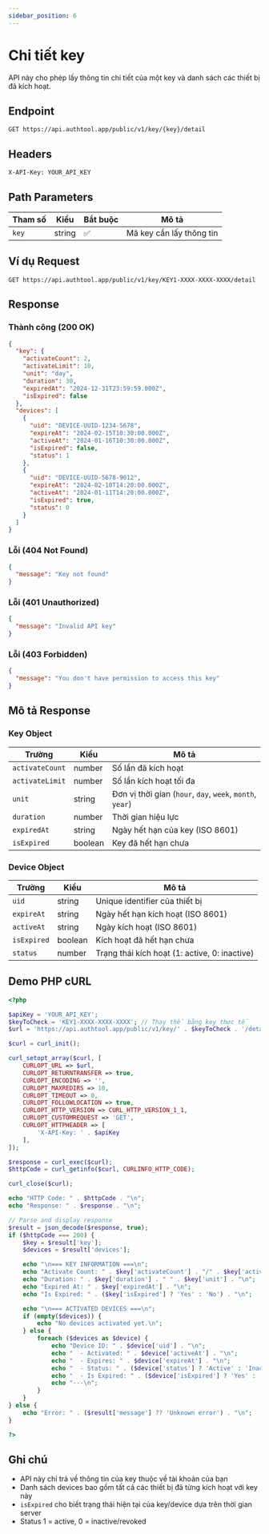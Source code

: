 ```yaml
---
sidebar_position: 6
---
```


# Chi tiết key

API này cho phép lấy thông tin chi tiết của một key và danh sách các thiết bị đã kích hoạt.

## Endpoint

```
GET https://api.authtool.app/public/v1/key/{key}/detail
```

## Headers

```
X-API-Key: YOUR_API_KEY
```

## Path Parameters

| Tham số | Kiểu   | Bắt buộc | Mô tả                    |
| ------- | ------ | -------- | ------------------------ |
| `key`   | string | ✅       | Mã key cần lấy thông tin |

## Ví dụ Request

```
GET https://api.authtool.app/public/v1/key/KEY1-XXXX-XXXX-XXXX/detail
```

## Response

### Thành công (200 OK)

```json
{
  "key": {
    "activateCount": 2,
    "activateLimit": 10,
    "unit": "day",
    "duration": 30,
    "expiredAt": "2024-12-31T23:59:59.000Z",
    "isExpired": false
  },
  "devices": [
    {
      "uid": "DEVICE-UUID-1234-5678",
      "expireAt": "2024-02-15T10:30:00.000Z",
      "activeAt": "2024-01-16T10:30:00.000Z",
      "isExpired": false,
      "status": 1
    },
    {
      "uid": "DEVICE-UUID-5678-9012",
      "expireAt": "2024-02-10T14:20:00.000Z",
      "activeAt": "2024-01-11T14:20:00.000Z",
      "isExpired": true,
      "status": 0
    }
  ]
}
```

### Lỗi (404 Not Found)

```json
{
  "message": "Key not found"
}
```

### Lỗi (401 Unauthorized)

```json
{
  "message": "Invalid API key"
}
```

### Lỗi (403 Forbidden)

```json
{
  "message": "You don't have permission to access this key"
}
```

## Mô tả Response

### Key Object

| Trường          | Kiểu    | Mô tả                                                     |
| --------------- | ------- | --------------------------------------------------------- |
| `activateCount` | number  | Số lần đã kích hoạt                                       |
| `activateLimit` | number  | Số lần kích hoạt tối đa                                   |
| `unit`          | string  | Đơn vị thời gian (`hour`, `day`, `week`, `month`, `year`) |
| `duration`      | number  | Thời gian hiệu lực                                        |
| `expiredAt`     | string  | Ngày hết hạn của key (ISO 8601)                           |
| `isExpired`     | boolean | Key đã hết hạn chưa                                       |

### Device Object

| Trường      | Kiểu    | Mô tả                                         |
| ----------- | ------- | --------------------------------------------- |
| `uid`       | string  | Unique identifier của thiết bị                |
| `expireAt`  | string  | Ngày hết hạn kích hoạt (ISO 8601)             |
| `activeAt`  | string  | Ngày kích hoạt (ISO 8601)                     |
| `isExpired` | boolean | Kích hoạt đã hết hạn chưa                     |
| `status`    | number  | Trạng thái kích hoạt (1: active, 0: inactive) |

## Demo PHP cURL

```php
<?php

$apiKey = 'YOUR_API_KEY';
$keyToCheck = 'KEY1-XXXX-XXXX-XXXX'; // Thay thế bằng key thực tế
$url = 'https://api.authtool.app/public/v1/key/' . $keyToCheck . '/detail';

$curl = curl_init();

curl_setopt_array($curl, [
    CURLOPT_URL => $url,
    CURLOPT_RETURNTRANSFER => true,
    CURLOPT_ENCODING => '',
    CURLOPT_MAXREDIRS => 10,
    CURLOPT_TIMEOUT => 0,
    CURLOPT_FOLLOWLOCATION => true,
    CURLOPT_HTTP_VERSION => CURL_HTTP_VERSION_1_1,
    CURLOPT_CUSTOMREQUEST => 'GET',
    CURLOPT_HTTPHEADER => [
        'X-API-Key: ' . $apiKey
    ],
]);

$response = curl_exec($curl);
$httpCode = curl_getinfo($curl, CURLINFO_HTTP_CODE);

curl_close($curl);

echo "HTTP Code: " . $httpCode . "\n";
echo "Response: " . $response . "\n";

// Parse and display response
$result = json_decode($response, true);
if ($httpCode === 200) {
    $key = $result['key'];
    $devices = $result['devices'];

    echo "\n=== KEY INFORMATION ===\n";
    echo "Activate Count: " . $key['activateCount'] . "/" . $key['activateLimit'] . "\n";
    echo "Duration: " . $key['duration'] . " " . $key['unit'] . "\n";
    echo "Expired At: " . $key['expiredAt'] . "\n";
    echo "Is Expired: " . ($key['isExpired'] ? 'Yes' : 'No') . "\n";

    echo "\n=== ACTIVATED DEVICES ===\n";
    if (empty($devices)) {
        echo "No devices activated yet.\n";
    } else {
        foreach ($devices as $device) {
            echo "Device ID: " . $device['uid'] . "\n";
            echo "  - Activated: " . $device['activeAt'] . "\n";
            echo "  - Expires: " . $device['expireAt'] . "\n";
            echo "  - Status: " . ($device['status'] ? 'Active' : 'Inactive') . "\n";
            echo "  - Is Expired: " . ($device['isExpired'] ? 'Yes' : 'No') . "\n";
            echo "---\n";
        }
    }
} else {
    echo "Error: " . ($result['message'] ?? 'Unknown error') . "\n";
}

?>
```

## Ghi chú

- API này chỉ trả về thông tin của key thuộc về tài khoản của bạn
- Danh sách devices bao gồm tất cả các thiết bị đã từng kích hoạt với key này
- `isExpired` cho biết trạng thái hiện tại của key/device dựa trên thời gian server
- Status 1 = active, 0 = inactive/revoked

